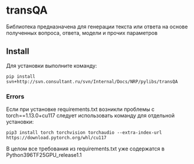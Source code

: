 # transQA 

Библиотека предназначена для генерации текста или ответа на основе полученных вопроса, ответа, модели и прочих параметров

## Install

Для установки выполните команду:

```
pip install svn+http://svn.consultant.ru/svn/Internal/Docs/NRP/pylibs/transQA

```

### Errors
Если при установке requirements.txt возникли проблемы с torch==1.13.0+cu117 следует использовать команду для отдельной установки:

```
pip3 install torch torchvision torchaudio --extra-index-url https://download.pytorch.org/whl/cu117

```
В целом все требования из requirements.txt уже содержатся в Python396TF25GPU_release1.1